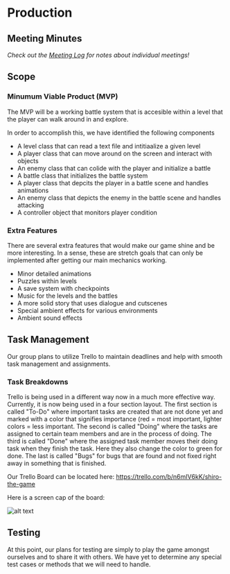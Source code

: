 # Production

## Meeting Minutes
_Check out the [Meeting Log](mtgLog.md) for notes about individual meetings!_

## Scope

### Minumum Viable Product (MVP)
The MVP will be a working battle system that is accesible within a level that the player can walk around in and explore.    

In order to accomplish this, we have identified the following components
*  A level class that can read a text file and intitiaalize a given level
*  A player class that can move around on the screen and interact with objects
*  An enemy class that can colide with the player and initialize a battle
*  A battle class that initializes the battle system
*  A player class that depcits the player in a battle scene and handles animations
*  An enemy class that depicts the enemy in the battle scene and handles attacking
*  A controller object that monitors player condition

### Extra Features
There are several extra features that would make our game shine and be more interesting. In a sense, these are stretch goals that can only
be implemented after getting our main mechanics working.
*  Minor detailed animations
*  Puzzles within levels
*  A save system with checkpoints
*  Music for the levels and the battles
*  A more solid story that uses dialogue and cutscenes
*  Special ambient effects for various environments
*  Ambient sound effects

## Task Management
Our group plans to utilize Trello to maintain deadlines and help with smooth task management and assignments.

### Task Breakdowns
Trello is being used in a different way now in a much more effective way. Currently, it is now being used in a four section layout. The first section is called "To-Do" where
important tasks are created that are not done yet and marked with a color that signifies importance (red = most important, lighter colors = less important. The second is called "Doing"
where the tasks are assigned to certain team members and are in the process of doing. The third is called "Done" where the assigned task member moves their doing task when they 
finish the task. Here they also change the color to green for done. The last is called "Bugs" for bugs that are found and not fixed right away in something that is finished.

Our Trello Board can be located here: https://trello.com/b/n6mIV6kK/shiro-the-game

Here is a screen cap of the board:

![alt text](https://kgcoe-git.rit.edu/eh8582/gdaps2-2185-section_2_Team_3/raw/master/doc/trello.png "Trello Board")

## Testing
At this point, our plans for testing are simply to play the game amongst ourselves and to share it with others. We have yet to determine
any special test cases or methods that we will need to handle.
